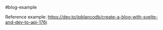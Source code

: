 #blog-example


Reference example: https://dev.to/jpblancodb/create-a-blog-with-svelte-and-dev-to-api-176j